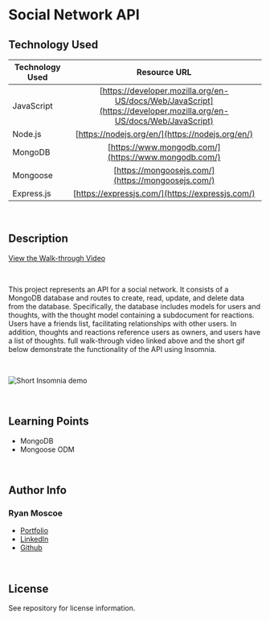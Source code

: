 # Social Network API

## Technology Used 

| Technology Used         | Resource URL           | 
| ------------- |:-------------:| 
| JavaScript    | [https://developer.mozilla.org/en-US/docs/Web/JavaScript](https://developer.mozilla.org/en-US/docs/Web/JavaScript) | 
| Node.js     | [https://nodejs.org/en/](https://nodejs.org/en/)      |   
| MongoDB | [https://www.mongodb.com/](https://www.mongodb.com/)     |    
| Mongoose | [https://mongoosejs.com/](https://mongoosejs.com/) |
| Express.js | [https://expressjs.com/](https://expressjs.com/) |

<br />

## Description 

[View the Walk-through Video](https://drive.google.com/file/d/1rPIdWe4D88s7tA4qS12kakkzTLXSyi6Q/view?usp=share_link)

<br />

This project represents an API for a social network. It consists of a MongoDB database and routes to create, read, update, and delete data from the database. Specifically, the database includes models for users and thoughts, with the thought model containing a subdocument for reactions. Users have a friends list, facilitating relationships with other users. In addition, thoughts and reactions reference users as owners, and users have a list of thoughts. full walk-through video linked above and the short gif below demonstrate the functionality of the API using Insomnia.

<br />

![Short Insomnia demo](./assets/images/Social%20Media%20Short.gif)

<br />

## Learning Points 

* MongoDB
* Mongoose ODM

<br />

## Author Info

### Ryan Moscoe 

* [Portfolio](https://rmoscoe.github.io/my-portfolio/)
* [LinkedIn](https://www.linkedin.com/in/ryan-moscoe-8652973/)
* [Github](https://github.com/rmoscoe)

<br />

## License

See repository for license information.